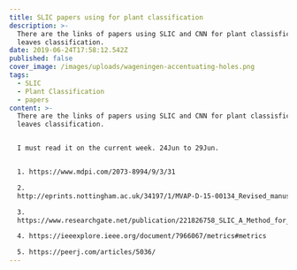 ```yaml
---
title: SLIC papers using for plant classification
description: >-
  There are the links of papers using SLIC and CNN for plant classisfication and
  leaves classification. 
date: 2019-06-24T17:58:12.542Z
published: false
cover_image: /images/uploads/wageningen-accentuating-holes.png
tags:
  - SLIC
  - Plant Classification
  - papers
content: >-
  There are the links of papers using SLIC and CNN for plant classisfication and
  leaves classification. 


  I must read it on the current week. 24Jun to 29Jun.


  1. https://www.mdpi.com/2073-8994/9/3/31

  2.
  http://eprints.nottingham.ac.uk/34197/1/MVAP-D-15-00134_Revised_manuscript.pdf

  3.
  https://www.researchgate.net/publication/221826758_SLIC_A_Method_for_Sequence-_and_Ligation-Independent_Cloning

  4. https://ieeexplore.ieee.org/document/7966067/metrics#metrics

  5. https://peerj.com/articles/5036/
---
```



